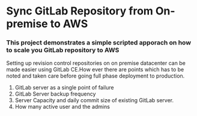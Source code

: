 # Sync GitLab Repository from On-premise to AWS 

### This project demonstrates a simple scripted apporach on how to scale you GitLab repository to AWS
Setting up revision control repositories on on premise datacenter can be made easier using GitLab CE.How ever there are points which has to be noted and taken care before going full phase deployment to production.
1. GitLab server as a single point of failure
2. GitLab Server backup frequency
3. Server Capacity and daily commit size of existing GitLab server.
4. How many active user and the admins

